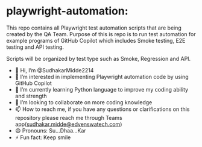 # playwright-automation:

This repo contains all Playwright test automation scripts that are being created by the QA Team.
Purpose of this is repo is to run test automation for example programs of GitHub Copilot which includes Smoke testing, E2E testing and API testing.

Scripts will be organized by test type such as Smoke, Regression and API.

- 👋 Hi, I’m @SudhakarMidde2214
- 👀 I’m interested in implementing Playwright automation code by using GitHub Copilot
- 🌱 I’m currently learning Python language to improve my coding ability and strength
- 💞️ I’m looking to collaborate on more coding knowledge
- 📫 How to reach me, if you have any questions or clarifications on this repository please reach me through Teams app(sudhakar.midde@edvenswatech.com)
- 😄 Pronouns: Su...Dhaa...Kar
- ⚡ Fun fact: Keep smile

<!---
SudhakarMidde2214/SudhakarMidde2214 is a ✨ special ✨ repository because its `README.md` (this file) appears on your GitHub profile.
You can click the Preview link to take a look at your changes.
--->
